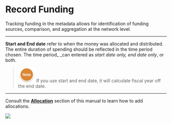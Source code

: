# Record Funding

Tracking funding in the metadata allows for identification of funding sources, comparison, and aggregation at the network level.

---

**Start and End date** refer to when the money was allocated and distributed. The entire duration of spending should be reflected in the time period chosen. The time period_ _can entered as _start date only, end date only_, or both.

> ![](/assets/NoteSmall.png) If you use start and end date, it will calculate fiscal year off the end date.

---

Consult the [**Allocation**](/record/edit/record-funding/allocation.md) section of this manual to learn how to add allocations.

![](https://lh6.googleusercontent.com/DTF1JeNmQla8DhhMWKOTi4BsR_tlQsNWcsWbvUI66U4O3iZsvHlpR6cxa8KBseZ_Bc5OKySETS5RWnIvuzgbfcTOzIj6cbuIWYioq9fjLjqql8Y6cAlLwvD8Dq94IuYdn46NsC-w)

